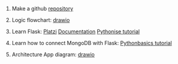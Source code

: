 1. Make a github [repository](https://github.com/isabelyb/apalabrados) 
2. Logic flowchart: [drawio](https://app.diagrams.net/)
3. Learn Flask: 
    [Platzi](https://platzi.com/clases/flask/)
    [Documentation](https://palletsprojects.com/p/flask/)
    [Pythonise tutorial](https://pythonise.com/series/learning-flask/flask-application-structure)
    
4. Learn how to connect MongoDB with Flask:
    [Pythonbasics tutorial](https://pythonbasics.org/flask-mongodb/)
5. Architecture App diagram: [drawio](https://app.diagrams.net/)